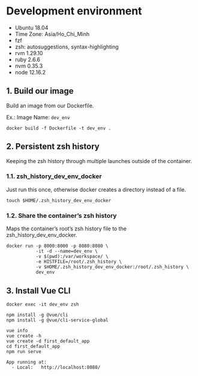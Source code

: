 # Development environment

  - Ubuntu 18.04
  - Time Zone: Asia/Ho_Chi_Minh
  - fzf
  - zsh: autosuggestions, syntax-highlighting
  - rvm 1.29.10
  - ruby 2.6.6
  - nvm 0.35.3
  - node 12.16.2

## 1. Build our image

Build an image from our Dockerfile.

Ex.: Image Name: `dev_env`

```
docker build -f Dockerfile -t dev_env .
```

## 2. Persistent zsh history

Keeping the zsh history through multiple launches outside of the container.

### 1.1. zsh_history_dev_env_docker

Just run this once, otherwise docker creates a directory instead of a file.

```
touch $HOME/.zsh_history_dev_env_docker
```

### 1.2. Share the container’s zsh history

Maps the container’s root’s zsh history file to the zsh_history_dev_env_docker.

```
docker run -p 8000:8000 -p 8080:8080 \
           -it -d --name=dev_env \
           -v $(pwd):/var/workspace/ \
           -e HISTFILE=/root/.zsh_history \
           -v $HOME/.zsh_history_dev_env_docker:/root/.zsh_history \
           dev_env
```

## 3. Install Vue CLI

```
docker exec -it dev_env zsh

npm install -g @vue/cli
npm install -g @vue/cli-service-global

vue info
vue create -h
vue create -d first_default_app
cd first_default_app
npm run serve

App running at:
  - Local:   http://localhost:8080/
```
